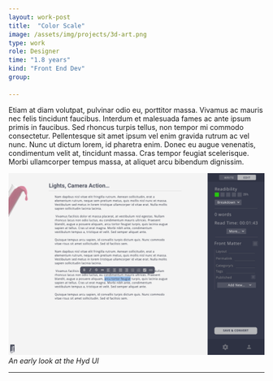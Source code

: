 ```yaml
---
layout: work-post
title:  "Color Scale"
image: /assets/img/projects/3d-art.png
type: work
role: Designer
time: "1.8 years"
kind: "Front End Dev"
group:

---
```

Etiam at diam volutpat, pulvinar odio eu, porttitor massa. Vivamus ac mauris nec felis tincidunt faucibus. Interdum et malesuada fames ac ante ipsum primis in faucibus. Sed rhoncus turpis tellus, non tempor mi commodo consectetur. Pellentesque sit amet ipsum vel enim gravida rutrum ac vel nunc. Nunc ut dictum lorem, id pharetra enim. Donec eu augue venenatis, condimentum velit at, tincidunt massa. Cras tempor feugiat scelerisque. Morbi ullamcorper tempus massa, at aliquet arcu bibendum dignissim.

![A look at the Hyd UI](/assets/img/projects/hyd/Hyd-UI.png)
*An early look at the Hyd UI*

---